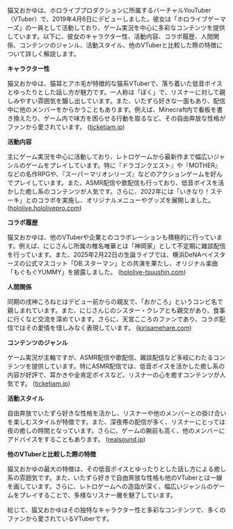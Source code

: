 猫又おかゆは、ホロライブプロダクションに所属するバーチャルYouTuber（VTuber）で、2019年4月6日にデビューしました。彼女は「ホロライブゲーマーズ」の一員として活動しており、ゲーム実況を中心に多彩なコンテンツを提供しています。以下に、彼女のキャラクター性、活動内容、コラボ履歴、人間関係、コンテンツのジャンル、活動スタイル、他のVTuberと比較した際の特徴について詳しく解説します。

**キャラクター性**

猫又おかゆは、猫耳とアホ毛が特徴的な猫系VTuberで、落ち着いた低音ボイスとゆったりとした話し方が魅力です。一人称は「ぼく」で、リスナーに対して親しみやすい雰囲気を醸し出しています。また、いたずら好きな一面もあり、配信中に他のメンバーをからかうこともあります。例えば、Minecraft内で看板を書き換えたり、ゲーム内で味方を困らせる行動を取るなど、その自由奔放な性格がファンから愛されています。 ([ticketjam.jp](https://ticketjam.jp/magazine/music/youtuber-music/82283?utm_source=openai))

**活動内容**

主にゲーム実況を中心に活動しており、レトロゲームから最新作まで幅広いジャンルのゲームをプレイしています。特に『ドラゴンクエスト』や『MOTHER』などの名作RPGや、『スーパーマリオシリーズ』などのアクションゲームを好んでプレイしています。また、ASMR配信や歌配信も行っており、低音ボイスを活かした癒し系のコンテンツが人気です。さらに、2022年には「いきなり！ステーキ」とのコラボを実施し、オリジナルメニューやグッズを展開しました。 ([hololive.hololivepro.com](https://hololive.hololivepro.com/news/20211221-1-57/?utm_source=openai))

**コラボ履歴**

猫又おかゆは、他のVTuberや企業とのコラボレーションも積極的に行っています。例えば、にじさんじ所属の椎名唯華とは「神岡家」として不定期に雑談配信を行っています。また、2025年2月22日の生誕ライブでは、横浜DeNAベイスターズの公式マスコット「DB.スターマン」との共演を果たし、オリジナル楽曲「もぐもぐYUMMY」を披露しました。 ([hololive-tsuushin.com](https://hololive-tsuushin.com/holonews/okayu-8/?utm_source=openai))

**人間関係**

同期の戌神ころねとはデビュー前からの親友で、「おかころ」というコンビ名で親しまれています。また、にじさんじのシスター・クレアとも親交があり、食事に行くなど交流を深めています。さらに、天宮こころのファンであり、コラボ配信ではその愛情を惜しみなく表現しています。 ([kirisamehare.com](https://kirisamehare.com/nekomata-okayu/?utm_source=openai))

**コンテンツのジャンル**

ゲーム実況が主軸ですが、ASMR配信や歌配信、雑談配信など多岐にわたるコンテンツを提供しています。特にASMR配信では、低音ボイスを活かした癒し系の内容が好評で、耳かきや全肯定ボイスなど、リスナーの心を癒すコンテンツが人気です。 ([ticketjam.jp](https://ticketjam.jp/magazine/music/youtuber-music/82283?utm_source=openai))

**活動スタイル**

自由奔放でいたずら好きな性格を活かし、リスナーや他のメンバーとの掛け合いを楽しむスタイルが特徴です。また、深夜帯の配信が多く、リスナーにとっては夜の癒しの時間となっています。さらに、ゲームの腕前も高く、他のメンバーにアドバイスをすることもあります。 ([realsound.jp](https://realsound.jp/tech/2024/04/post-1618758_3.html?utm_source=openai))

**他のVTuberと比較した際の特徴**

猫又おかゆの最大の特徴は、その低音ボイスとゆったりとした話し方による癒し系の雰囲気です。また、いたずら好きで自由奔放な性格も他のVTuberとは一線を画しています。さらに、レトロゲームへの造詣が深く、幅広いジャンルのゲームをプレイすることで、多様なリスナー層を魅了しています。

総じて、猫又おかゆはその独特なキャラクター性と多彩なコンテンツで、多くのファンから愛されているVTuberです。 